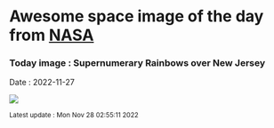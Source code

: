 
# Awesome space image of the day from [NASA](https://api.nasa.gov/)

### Today image : Supernumerary Rainbows over New Jersey
Date : 2022-11-27

![](https://apod.nasa.gov/apod/image/2211/SupernumeraryRainbows_Entwistle_960.jpg)

<small>Latest update : Mon Nov 28 02:55:11 2022</small>
        